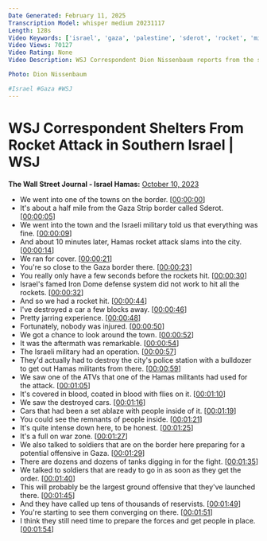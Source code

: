 ```yaml
---
Date Generated: February 11, 2025
Transcription Model: whisper medium 20231117
Length: 128s
Video Keywords: ['israel', 'gaza', 'palestine', 'sderot', 'rocket', 'mideast conflict', 'middle east', 'palestinian', 'hamas', 'army', 'military', 'israel defense forces', 'militants', 'terror', 'reservists', "what's news", 'offensive', 'witness', 'correspondent', 'wsj', 'wsj news', 'benjamin netanyahu', 'strikes', 'israel news', 'gaza strip', 'palestine news', 'hamas militants infiltrate israel', 'hamas military power', 'israel war', 'israel attack', 'hamas leader', 'hamas map', 'what is hamas', 'what is happening in israel', 'what is the gaza strip', 'israel at war', 'wonews']
Video Views: 70127
Video Rating: None
Video Description: WSJ Correspondent Dion Nissenbaum reports from the southern Israeli city of Sderot as a number of rockets fired from Gaza land nearby. Israeli tanks and troops are surging towards the south, as 100,000 Israeli reservists mass in preparation for a broad offensive against Hamas. 

Photo: Dion Nissenbaum

#Israel #Gaza #WSJ
---
```


# WSJ Correspondent Shelters From Rocket Attack in Southern Israel | WSJ
**The Wall Street Journal - Israel Hamas:** [October 10, 2023](https://www.youtube.com/watch?v=glBu2An_UoI)
*  We went into one of the towns on the border. [[00:00:00](https://www.youtube.com/watch?v=glBu2An_UoI&t=0.0s)]
*  It's about a half mile from the Gaza Strip border called Sderot. [[00:00:05](https://www.youtube.com/watch?v=glBu2An_UoI&t=5.6000000000000005s)]
*  We went into the town and the Israeli military told us that everything was fine. [[00:00:09](https://www.youtube.com/watch?v=glBu2An_UoI&t=9.0s)]
*  And about 10 minutes later, Hamas rocket attack slams into the city. [[00:00:14](https://www.youtube.com/watch?v=glBu2An_UoI&t=14.8s)]
*  We ran for cover. [[00:00:21](https://www.youtube.com/watch?v=glBu2An_UoI&t=21.900000000000002s)]
*  You're so close to the Gaza border there. [[00:00:23](https://www.youtube.com/watch?v=glBu2An_UoI&t=23.4s)]
*  You really only have a few seconds before the rockets hit. [[00:00:30](https://www.youtube.com/watch?v=glBu2An_UoI&t=30.099999999999998s)]
*  Israel's famed Iron Dome defense system did not work to hit all the rockets. [[00:00:32](https://www.youtube.com/watch?v=glBu2An_UoI&t=32.6s)]
*  And so we had a rocket hit. [[00:00:44](https://www.youtube.com/watch?v=glBu2An_UoI&t=44.599999999999994s)]
*  I've destroyed a car a few blocks away. [[00:00:46](https://www.youtube.com/watch?v=glBu2An_UoI&t=46.099999999999994s)]
*  Pretty jarring experience. [[00:00:48](https://www.youtube.com/watch?v=glBu2An_UoI&t=48.2s)]
*  Fortunately, nobody was injured. [[00:00:50](https://www.youtube.com/watch?v=glBu2An_UoI&t=50.099999999999994s)]
*  We got a chance to look around the town. [[00:00:52](https://www.youtube.com/watch?v=glBu2An_UoI&t=52.8s)]
*  It was the aftermath was remarkable. [[00:00:54](https://www.youtube.com/watch?v=glBu2An_UoI&t=54.4s)]
*  The Israeli military had an operation. [[00:00:57](https://www.youtube.com/watch?v=glBu2An_UoI&t=57.1s)]
*  They'd actually had to destroy the city's police station with a bulldozer to get out Hamas militants from there. [[00:00:59](https://www.youtube.com/watch?v=glBu2An_UoI&t=59.5s)]
*  We saw one of the ATVs that one of the Hamas militants had used for the attack. [[00:01:05](https://www.youtube.com/watch?v=glBu2An_UoI&t=65.7s)]
*  It's covered in blood, coated in blood with flies on it. [[00:01:10](https://www.youtube.com/watch?v=glBu2An_UoI&t=70.9s)]
*  We saw the destroyed cars. [[00:01:16](https://www.youtube.com/watch?v=glBu2An_UoI&t=76.4s)]
*  Cars that had been a set ablaze with people inside of it. [[00:01:19](https://www.youtube.com/watch?v=glBu2An_UoI&t=79.1s)]
*  You could see the remnants of people inside. [[00:01:21](https://www.youtube.com/watch?v=glBu2An_UoI&t=81.7s)]
*  It's quite intense down here, to be honest. [[00:01:25](https://www.youtube.com/watch?v=glBu2An_UoI&t=85.7s)]
*  It's a full on war zone. [[00:01:27](https://www.youtube.com/watch?v=glBu2An_UoI&t=87.5s)]
*  We also talked to soldiers that are on the border here preparing for a potential offensive in Gaza. [[00:01:29](https://www.youtube.com/watch?v=glBu2An_UoI&t=89.7s)]
*  There are dozens and dozens of tanks digging in for the fight. [[00:01:35](https://www.youtube.com/watch?v=glBu2An_UoI&t=95.8s)]
*  We talked to soldiers that are ready to go in as soon as they get the order. [[00:01:40](https://www.youtube.com/watch?v=glBu2An_UoI&t=100.10000000000001s)]
*  This will probably be the largest ground offensive that they've launched there. [[00:01:45](https://www.youtube.com/watch?v=glBu2An_UoI&t=105.80000000000001s)]
*  And they have called up tens of thousands of reservists. [[00:01:49](https://www.youtube.com/watch?v=glBu2An_UoI&t=109.1s)]
*  You're starting to see them converging on there. [[00:01:51](https://www.youtube.com/watch?v=glBu2An_UoI&t=111.8s)]
*  I think they still need time to prepare the forces and get people in place. [[00:01:54](https://www.youtube.com/watch?v=glBu2An_UoI&t=114.1s)]
